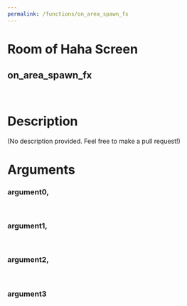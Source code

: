 ```yaml
---
permalink: /functions/on_area_spawn_fx
---
```

# Room of Haha Screen  
## on_area_spawn_fx  
&nbsp;  
# Description  
(No description provided. Feel free to make a pull request!) 
&nbsp;  
# Arguments
### argument0, 

&nbsp;  
### argument1, 

&nbsp;  
### argument2, 

&nbsp;  
### argument3

&nbsp;  


